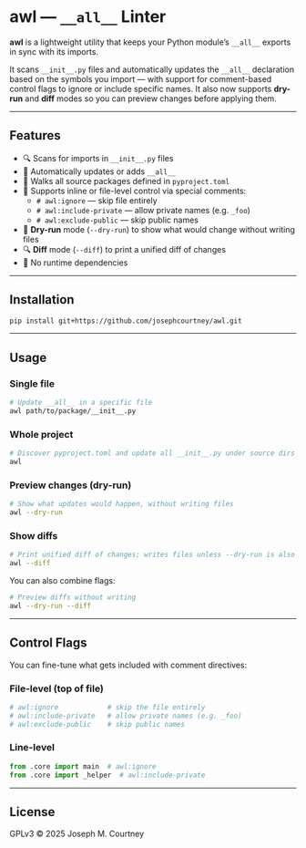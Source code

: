 # awl — `__all__` Linter

**awl** is a lightweight utility that keeps your Python module’s `__all__` exports in sync with its imports.

It scans `__init__.py` files and automatically updates the `__all__` declaration based on the symbols you import — with support for comment-based control flags to ignore or include specific names. It also now supports **dry-run** and **diff** modes so you can preview changes before applying them.

---

## Features

- 🔍 Scans for imports in `__init__.py` files
- 🔄 Automatically updates or adds `__all__`
- 📁 Walks all source packages defined in `pyproject.toml`
- 🧵 Supports inline or file-level control via special comments:
  - `# awl:ignore` — skip file entirely
  - `# awl:include-private` — allow private names (e.g. `_foo`)
  - `# awl:exclude-public` — skip public names
- 📝 **Dry-run** mode (`--dry-run`) to show what would change without writing files
- 🔍 **Diff** mode (`--diff`) to print a unified diff of changes
- 🧘 No runtime dependencies

---

## Installation

```bash
pip install git+https://github.com/josephcourtney/awl.git
```

---

## Usage

### Single file

```bash
# Update __all__ in a specific file
awl path/to/package/__init__.py
```

### Whole project

```bash
# Discover pyproject.toml and update all __init__.py under source dirs
awl
```

### Preview changes (dry-run)

```bash
# Show what updates would happen, without writing files
awl --dry-run
```

### Show diffs

```bash
# Print unified diff of changes; writes files unless --dry-run is also used
awl --diff
```

You can also combine flags:

```bash
# Preview diffs without writing
awl --dry-run --diff
```

---

## Control Flags

You can fine-tune what gets included with comment directives:

### File-level (top of file)

```python
# awl:ignore            # skip the file entirely
# awl:include-private   # allow private names (e.g. _foo)
# awl:exclude-public    # skip public names
```

### Line-level

```python
from .core import main  # awl:ignore
from .core import _helper  # awl:include-private
```

---

## License

GPLv3 © 2025 Joseph M. Courtney
